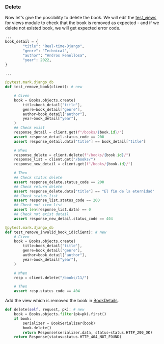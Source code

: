 ### Delete

Now let's give the possibility to delete the book.
We will edit the [test_views](tests/books/test_views.py) for views module to check that the book is removed as expected - 
and if we delete not existed book, we will get expected error code.

```python
...
book_detail = {
        "title": "Real-time-Django",
        "genre": "Technical",
        "author": "Andros Fenollosa",
        "year": 2022,
}

...

@pytest.mark.django_db
def test_remove_book(client): # new

    # Given
    book = Books.objects.create(
        title=book_detail["title"],
        genre=book_detail["genre"],
        author=book_detail["author"],
        year=book_detail["year"],
    )
    ## Check exist
    response_detail = client.get(f"/books/{book.id}/")
    assert response_detail.status_code == 200
    assert response_detail.data["title"] == book_detail["title"]

    # When
    response_delete = client.delete(f"/books/{book.id}/")
    response_list = client.get("/books/")
    response_new_detail = client.get(f"/books/{book.id}/")

    # Then
    ## Check status delete
    assert response_delete.status_code == 200
    ## Check return delete
    assert response_delete.data["title"] == "El fin de la eternidad"
    ## Check status list
    assert response_list.status_code == 200
    ## Check not item list
    assert len(response_list.data) == 0
    ## Check not exist detail
    assert response_new_detail.status_code == 404

@pytest.mark.django_db
def test_remove_invalid_book_id(client): # new
    # Given
    book = Books.objects.create(
        title=book_detail["title"],
        genre=book_detail["genre"],
        author=book_detail["author"],
        year=book_detail["year"],
    )

    # When
    resp = client.delete("/books/11/")

    # Then
    assert resp.status_code == 404
```

Add the view which is removed the book in [BookDetails](books/views.py).

```python
def delete(self, request, pk): # new
    book = Books.objects.filter(pk=pk).first()
    if book:
        serializer = BookSerializer(book)
        book.delete()
        return Response(serializer.data, status=status.HTTP_200_OK)
    return Response(status=status.HTTP_404_NOT_FOUND)
```
